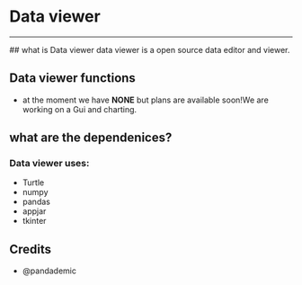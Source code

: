# Data viewer
<hr>
##  what is Data viewer
data viewer is a open source data editor and viewer.

## Data viewer functions
- at the moment we have **NONE** but plans are available soon!We are working on a Gui and charting.

## what are the dependenices?
### Data viewer uses:
- Turtle
- numpy
- pandas
- appjar
- tkinter
## Credits
- @pandademic
